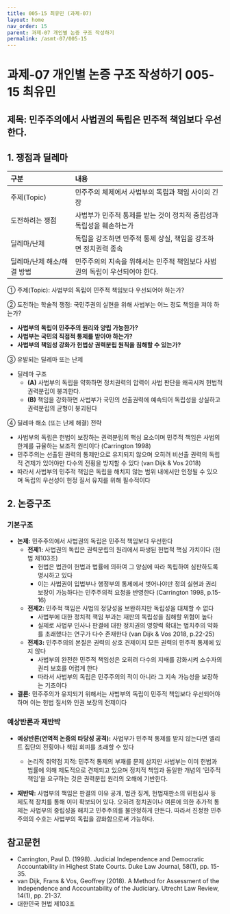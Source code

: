 ```yaml
---
title: 005-15 최유민 (과제-07)
layout: home
nav_order: 15
parent: 과제-07 개인별 논증 구조 작성하기
permalink: /asmt-07/005-15
---
```


# 과제-07 개인별 논증 구조 작성하기 005-15 최유민

## 제목: 민주주의에서 사법권의 독립은 민주적 책임보다 우선한다.  

## 1. 쟁점과 딜레마

| 구분 | 내용 |
|:---|:---|
| 주제(Topic) | 민주주의 체제에서 사법부의 독립과 책임 사이의 긴장 |
| 도전하려는 쟁점 | 사법부가 민주적 통제를 받는 것이 정치적 중립성과 독립성을 훼손하는가 |
| 딜레마/난제 | 독립을 강조하면 민주적 통제 상실, 책임을 강조하면 정치권력 종속 |
| 딜레마/난제 해소/해결 방법 | 민주주의의 지속을 위해서는 민주적 책임보다 사법권의 독립이 우선되어야 한다. |

① 주제(Topic): 사법부의 독립이 민주적 책임보다 우선되어야 하는가? 

② 도전하는 학술적 쟁점: 국민주권의 실현을 위해 사법부는 어느 정도 책임을 져야 하는가?

- **사법부의 독립이 민주주의 원리와 양립 가능한가?**  
- **사법부는 국민의 직접적 통제를 받아야 하는가?**  
- **사법부의 책임성 강화가 헌법상 권력분립 원칙을 침해할 수 있는가?**

③ 유발되는 딜레마 또는 난제

- 딜레마 구조
  - **(A)** 사법부의 독립을 약화하면 정치권력의 압력이 사법 판단을 왜곡시켜 헌법적 권력분립이 붕괴한다.
  - **(B)** 책임을 강화하면 사법부가 국민의 선출권력에 예속되어 독립성을 상실하고 권력분립의 균형이 붕괴된다

④ 딜레마 해소 (또는 난제 해결) 전략

- 사법부의 독립은 헌법이 보장하는 권력분립의 핵심 요소이며 민주적 책임은 사법의 한계를 규율하는 보조적 원리이다 (Carrington 1998)
- 민주주의는 선출된 권력의 통제만으로 유지되지 않으며 오히려 비선출 권력의 독립적 견제가 있어야만 다수의 전횡을 방지할 수 있다 (van Dijk & Vos 2018)
- 따라서 사법부의 민주적 책임은 독립을 해치지 않는 범위 내에서만 인정될 수 있으며 독립의 우선성이 헌정 질서 유지를 위해 필수적이다

## 2. 논증구조

### 기본구조

- **논제:** 민주주의에서 사법권의 독립은 민주적 책임보다 우선한다
  - **전제1:** 사법권의 독립은 권력분립의 원리에서 파생된 헌법적 핵심 가치이다 (헌법 제103조)
    - 헌법은 법관이 헌법과 법률에 의하여 그 양심에 따라 독립하여 심판하도록 명시하고 있다
	- 이는 사법권이 입법부나 행정부의 통제에서 벗어나야만 정의 실현과 권리 보장이 가능하다는 민주주의적 요청을 반영한다 (Carrington 1998, p.15-16)
  - **전제2:** 민주적 책임은 사법의 정당성을 보완하지만 독립성을 대체할 수 없다
    - 사법부에 대한 정치적 책임 부과는 재판의 독립성을 침해할 위험이 높다
    - 실제로 사법부 인사나 판결에 대한 정치권의 영향력 확대는 법치주의 약화를 초래했다는 연구가 다수 존재한다 (van Dijk & Vos 2018, p.22-25)
  - **전제3:** 민주주의의 본질은 권력의 상호 견제이지 모든 권력의 민주적 통제에 있지 않다
      - 사법부의 완전한 민주적 책임성은 오히려 다수의 지배를 강화시켜 소수자의 권리 보호를 어렵게 한다
      - 따라서 사법부의 독립은 민주주의의 적이 아니라 그 지속 가능성을 보장하는 기초이다
- **결론:** 민주주의가 유지되기 위해서는 사법부의 독립이 민주적 책임보다 우선되어야 하며 이는 헌법 질서와 인권 보장의 전제이다

### 예상반론과 재반박

- **예상반론(연역적 논증의 타당성 공격):** 사법부가 민주적 통제를 받지 않는다면 엘리트 집단의 전횡이나 책임 회피를 초래할 수 있다
  - 논리적 취약점 지적: 민주적 통제의 부재를 문제 삼지만 사법부는 이미 헌법과 법률에 의해 제도적으로 견제되고 있으며 정치적 책임과 동일한 개념의 ‘민주적 책임’을 요구하는 것은 권력분립 원리의 오해에 기반한다. 

- **재반박:** 사법부의 책임은 판결의 이유 공개, 법관 징계, 헌법재판소의 위헌심사 등 제도적 장치를 통해 이미 확보되어 있다. 오히려 정치권이나 여론에 의한 추가적 통제는 사법부의 중립성을 해치고 민주주의를 불안정하게 만든다. 따라서 진정한 민주주의의 수호는 사법부의 독립을 강화함으로써 가능하다.

## 참고문헌

- Carrington, Paul D. (1998). Judicial Independence and Democratic Accountability in Highest State Courts. Duke Law Journal, 58(1), pp. 15-35.
- van Dijk, Frans & Vos, Geoffrey (2018). A Method for Assessment of the Independence and Accountability of the Judiciary. Utrecht Law Review, 14(1), pp. 21-37.
- 대한민국 헌법 제103조